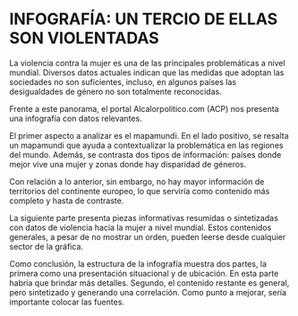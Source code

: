 # INFOGRAFÍA: UN TERCIO DE ELLAS SON VIOLENTADAS

La violencia contra la mujer es una de las principales problemáticas a nivel mundial. Diversos datos actuales indican que las medidas que adoptan las sociedades no son suficientes, incluso, en algunos países las desigualdades de género no son totalmente reconocidas. 

Frente a este panorama, el portal Alcalorpolitico.com (ACP) nos presenta una infografía con datos relevantes. 

El primer aspecto a analizar es el mapamundi. En el lado positivo, se resalta un mapamundi que ayuda a contextualizar la problemática en las regiones del mundo. Además, se contrasta dos tipos de información: países donde mejor vive una mujer y zonas donde hay disparidad de géneros.

Con relación a lo anterior, sin embargo, no hay mayor información de territorios del continente europeo, lo que serviría como contenido más completo y hasta de contraste.

La siguiente parte presenta piezas informativas resumidas o sintetizadas con datos de violencia hacia la mujer a nivel mundial. Estos contenidos generales, a pesar de no mostrar un orden, pueden leerse desde cualquier sector de la gráfica.

Como conclusión, la estructura de la infografía muestra dos partes, la primera como una presentación situacional y de ubicación. En esta parte habría que brindar más detalles. Segundo, el contenido restante es general, pero sintetizado y generando una correlación. Como punto a mejorar, sería importante colocar las fuentes.  

